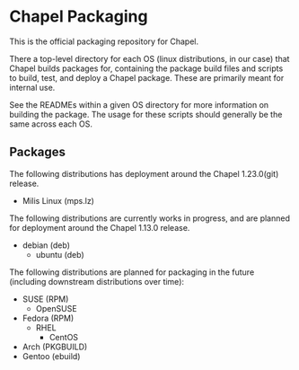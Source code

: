 # Chapel Packaging

This is the official packaging repository for Chapel.

There a top-level directory for each OS (linux distributions, in our case) that
Chapel builds packages for, containing the package build files and scripts to
build, test, and deploy a Chapel package. These are primarily meant for
internal use.

See the READMEs within a given OS directory for more information on building
the package. The usage for these scripts should generally be the same across
each OS.

## Packages

The following distributions has deployment around the Chapel 1.23.0(git) release.

* Milis Linux (mps.lz)

The following distributions are currently works in progress, and are planned
for deployment around the Chapel 1.13.0 release.

* debian (deb)
    * ubuntu (deb)

The following distributions are planned for packaging in the future
(including downstream distributions over time):

* SUSE (RPM)
    * OpenSUSE
* Fedora (RPM)
    * RHEL
        * CentOS
* Arch (PKGBUILD)
* Gentoo (ebuild)
